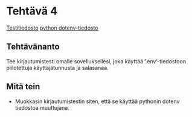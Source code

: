 # Tehtävä 4

[Testitiedosto](https://github.com/jonathan0079/Projekti_WEBDEV/blob/projekti-terveyssovelluksen-kehitys/tests/Login_env_test.robot)
[python dotenv-tiedosto](https://github.com/jonathan0079/Projekti_WEBDEV/blob/projekti-terveyssovelluksen-kehitys/tests/load_env.py)

## Tehtävänanto
Tee kirjautumistesti omalle sovelluksellesi, joka käyttää ’.env’-tiedostoon piilotettuja
käyttäjätunnusta ja salasanaa.

## Mitä tein
- Muokkasin kirjautumistestin siten, että se käyttää pythonin dotenv tiedostoa muuttujana.
